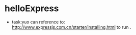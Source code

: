 # helloExpress
- task:yuo can reference to: http://www.expressjs.com.cn/starter/installing.html to run .
